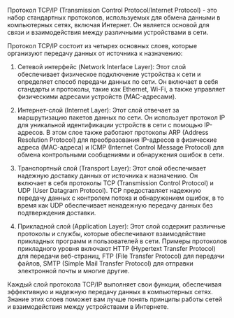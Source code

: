 Протокол TCP/IP (Transmission Control Protocol/Internet Protocol) - это набор стандартных протоколов, используемых для обмена данными в компьютерных сетях, включая Интернет. Он является основой для связи и взаимодействия между различными устройствами в сети.

Протокол TCP/IP состоит из четырех основных слоев, которые организуют передачу данных от источника к назначению:

1. Сетевой интерфейс (Network Interface Layer): Этот слой обеспечивает физическое подключение устройства к сети и определяет способ передачи данных по сети. Он включает в себя стандарты и протоколы, такие как Ethernet, Wi-Fi, а также управляет физическими адресами устройств (MAC-адресами).

2. Интернет-слой (Internet Layer): Этот слой отвечает за маршрутизацию пакетов данных по сети. Он использует протокол IP для уникальной идентификации устройств в сети с помощью IP-адресов. В этом слое также работают протоколы ARP (Address Resolution Protocol) для преобразования IP-адресов в физические адреса (MAC-адреса) и ICMP (Internet Control Message Protocol) для обмена контрольными сообщениями и обнаружения ошибок в сети.

3. Транспортный слой (Transport Layer): Этот слой обеспечивает надежную доставку данных от источника к назначению. Он включает в себя протоколы TCP (Transmission Control Protocol) и UDP (User Datagram Protocol). TCP предоставляет надежную передачу данных с контролем потока и обнаружением ошибок, в то время как UDP обеспечивает ненадежную передачу данных без подтверждения доставки.

4. Прикладной слой (Application Layer): Этот слой содержит различные протоколы и службы, которые обеспечивают взаимодействие прикладных программ и пользователей в сети. Примеры протоколов прикладного уровня включают HTTP (Hypertext Transfer Protocol) для передачи веб-страниц, FTP (File Transfer Protocol) для передачи файлов, SMTP (Simple Mail Transfer Protocol) для отправки электронной почты и многие другие.

Каждый слой протокола TCP/IP выполняет свои функции, обеспечивая эффективную и надежную передачу данных в компьютерных сетях. Знание этих слоев поможет вам лучше понять принципы работы сетей и взаимодействия между устройствами в Интернете.